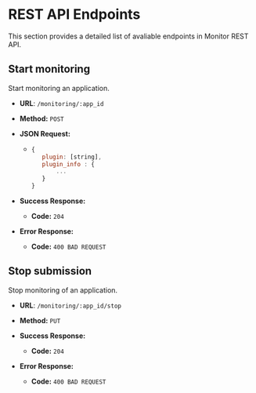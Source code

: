 #  REST API Endpoints
This section provides a detailed list of avaliable endpoints in Monitor REST API.

## Start monitoring
  Start monitoring an application.

* **URL**: `/monitoring/:app_id`
* **Method:** `POST`

* **JSON Request:**
	* ```javascript
	  {
	     plugin: [string],
	     plugin_info : {
	         ...
	     }
	  }
	  ```
* **Success Response:**
  * **Code:** `204` <br />
		
* **Error Response:**
  * **Code:** `400 BAD REQUEST` <br />

## Stop submission
  Stop monitoring of an application.

* **URL**: `/monitoring/:app_id/stop`
* **Method:** `PUT`

* **Success Response:**
  * **Code:** `204` <br />
		
* **Error Response:**
  * **Code:** `400 BAD REQUEST` <br />
